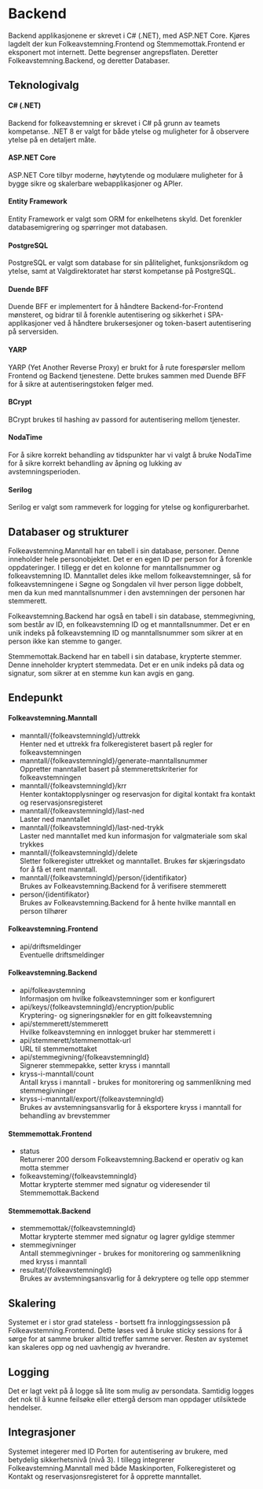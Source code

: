 # Backend

Backend applikasjonene er skrevet i C# (.NET), med ASP.NET Core.
Kjøres lagdelt der kun Folkeavstemning.Frontend og Stemmemottak.Frontend er eksponert mot internett.
Dette begrenser angrepsflaten.
Deretter Folkeavstemning.Backend, og deretter Databaser.


## Teknologivalg
#### C# (.NET)
Backend for folkeavstemning er skrevet i C# på grunn av teamets kompetanse. .NET 8 er valgt for både ytelse og muligheter for å observere ytelse på en detaljert måte.

#### ASP.NET Core
ASP.NET Core tilbyr moderne, høytytende og modulære muligheter for å bygge sikre og skalerbare webapplikasjoner og APIer.

#### Entity Framework
Entity Framework er valgt som ORM for enkelhetens skyld. Det forenkler databasemigrering og spørringer mot databasen.

#### PostgreSQL
PostgreSQL er valgt som database for sin pålitelighet, funksjonsrikdom og ytelse, samt at Valgdirektoratet har størst kompetanse på PostgreSQL.

#### Duende BFF
Duende BFF er implementert for å håndtere Backend-for-Frontend mønsteret, og bidrar til å forenkle autentisering og sikkerhet i SPA-applikasjoner ved å håndtere brukersesjoner og token-basert autentisering på serversiden.

#### YARP
YARP (Yet Another Reverse Proxy) er brukt for å rute forespørsler mellom Frontend og Backend tjenestene. Dette brukes sammen med Duende BFF for å sikre at autentiseringstoken følger med.

#### BCrypt
BCrypt brukes til hashing av passord for autentisering mellom tjenester.

#### NodaTime
For å sikre korrekt behandling av tidspunkter har vi valgt å bruke NodaTime for å sikre korrekt behandling av åpning og lukking av avstemningsperioden.

#### Serilog
Serilog er valgt som rammeverk for logging for ytelse og konfigurerbarhet.

## Databaser og strukturer

Folkeavstemning.Manntall har en tabell i sin database, personer. Denne inneholder hele personobjektet. Det er en egen ID per person for å forenkle oppdateringer. I tillegg er det en kolonne for manntallsnummer og folkeavstemning ID.
Manntallet deles ikke mellom folkeavstemninger, så for folkeavstemningene i Søgne og Songdalen vil hver person ligge dobbelt, men da kun med manntallsnummer i den avstemningen der personen har stemmerett.

Folkeavstemning.Backend har også en tabell i sin database, stemmegivning, som består av ID, en folkeavstemning ID og et manntallsnummer. Det er en unik indeks på folkeavstemning ID og manntallsnummer som sikrer at en person ikke kan stemme to ganger.

Stemmemottak.Backend har en tabell i sin database, krypterte stemmer. Denne inneholder kryptert stemmedata. Det er en unik indeks på data og signatur, som sikrer at en stemme kun kan avgis en gang.

## Endepunkt

#### Folkeavstemning.Manntall
- manntall/{folkeavstemningId}/uttrekk  
  Henter ned et uttrekk fra folkeregisteret basert på regler for folkeavstemningen
- manntall/{folkeavstemningId}/generate-manntallsnummer  
  Oppretter manntallet basert på stemmerettskriterier for folkeavstemningen
- manntall/{folkeavstemningId}/krr  
  Henter kontaktopplysninger og reservasjon for digital kontakt fra kontakt og reservasjonsregisteret
- manntall/{folkeavstemningId}/last-ned  
  Laster ned manntallet
- manntall/{folkeavstemningId}/last-ned-trykk  
  Laster ned manntallet med kun informasjon for valgmateriale som skal trykkes
- manntall/{folkeavstemningId}/delete  
  Sletter folkeregister uttrekket og manntallet. Brukes før skjæringsdato for å få et rent manntall.
- manntall/{folkeavstemningId}/person/{identifikator}  
  Brukes av Folkeavstemning.Backend for å verifisere stemmerett
- person/{identifikator}  
  Brukes av Folkeavstemning.Backend for å hente hvilke manntall en person tilhører

#### Folkeavstemning.Frontend
- api/driftsmeldinger   
  Eventuelle driftsmeldinger

#### Folkeavstemning.Backend
- api/folkeavstemning    
  Informasjon om hvilke folkeavstemninger som er konfigurert
- api/keys/{folkeavstemningId}/encryption/public  
  Kryptering- og signeringsnøkler for en gitt folkeavstemning
- api/stemmerett/stemmerett  
  Hvilke folkeavstemning en innlogget bruker har stemmerett i
- api/stemmerett/stemmemottak-url  
  URL til stemmemottaket
- api/stemmegivning/{folkeavstemningId}  
  Signerer stemmepakke, setter kryss i manntall
- kryss-i-manntall/count   
  Antall kryss i manntall - brukes for monitorering og sammenlikning med stemmegivninger
- kryss-i-manntall/export/{folkeavstemningId}  
  Brukes av avstemningsansvarlig for å eksportere kryss i manntall for behandling av brevstemmer

#### Stemmemottak.Frontend
- status  
  Returnerer 200 dersom Folkeavstemning.Backend er operativ og kan motta stemmer
- folkeavsteming/{folkeavstemningId}  
  Mottar krypterte stemmer med signatur og videresender til Stemmemottak.Backend


#### Stemmemottak.Backend
- stemmemottak/{folkeavstemningId}  
  Mottar krypterte stemmer med signatur og lagrer gyldige stemmer
- stemmegivninger  
  Antall stemmegivninger - brukes for monitorering og sammenlikning med kryss i manntall
- resultat/{folkeavstemningId}  
  Brukes av avstemningsansvarlig for å dekryptere og telle opp stemmer

## Skalering
Systemet er i stor grad stateless - bortsett fra innloggingssession på Folkeavstemning.Frontend. Dette løses ved å bruke sticky sessions for å sørge for at samme bruker alltid treffer samme server. Resten av systemet kan skaleres opp og ned uavhengig av hverandre.

## Logging
Det er lagt vekt på å logge så lite som mulig av persondata. Samtidig logges det nok til å kunne feilsøke eller ettergå dersom man oppdager utilsiktede hendelser.

## Integrasjoner
Systemet integerer med ID Porten for autentisering av brukere, med betydelig sikkerhetsnivå (nivå 3).
I tillegg integrerer Folkeavstemning.Manntall med både Maskinporten, Folkeregisteret og Kontakt og reservasjonsregisteret for å opprette manntallet.